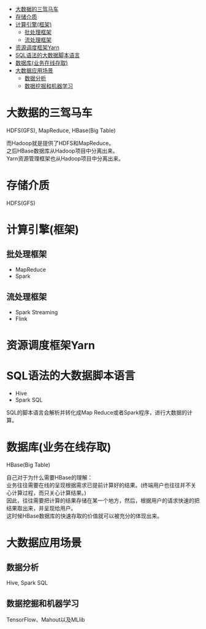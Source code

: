 - [大数据的三驾马车](#大数据的三驾马车)
- [存储介质](#存储介质)
- [计算引擎(框架)](#计算引擎框架)
  - [批处理框架](#批处理框架)
  - [流处理框架](#流处理框架)
- [资源调度框架Yarn](#资源调度框架yarn)
- [SQL语法的大数据脚本语言](#sql语法的大数据脚本语言)
- [数据库(业务在线存取)](#数据库业务在线存取)
- [大数据应用场景](#大数据应用场景)
  - [数据分析](#数据分析)
  - [数据挖掘和机器学习](#数据挖掘和机器学习)


# 大数据的三驾马车
HDFS(GFS), MapReduce, HBase(Big Table)

而Hadoop就是提供了HDFS和MapReduce。  
之后HBase数据库从Hadoop项目中分离出来。  
Yarn资源管理框架也从Hadoop项目中分离出来。  

# 存储介质
HDFS(GFS)

# 计算引擎(框架)
## 批处理框架
* MapReduce
* Spark

## 流处理框架
* Spark Streaming
* Flink

# 资源调度框架Yarn

# SQL语法的大数据脚本语言
* Hive
* Spark SQL

SQL的脚本语言会解析并转化成Map Reduce或者Spark程序，进行大数据的计算。

# 数据库(业务在线存取)
HBase(Big Table)

自己对于为什么需要HBase的理解：  
业务往往需要在线的呈现根据需求已提前计算好的结果。(终端用户也往往并不关心计算过程，而只关心计算结果。)  
因此，往往需要把计算的结果存储在某一个地方，然后，根据用户的请求快速的把结果取出来，并呈现给用户。  
这时候HBase数据库的快速存取的价值就可以被充分的体现出来。

# 大数据应用场景
## 数据分析
Hive, Spark SQL

## 数据挖掘和机器学习
TensorFlow、Mahout以及MLlib